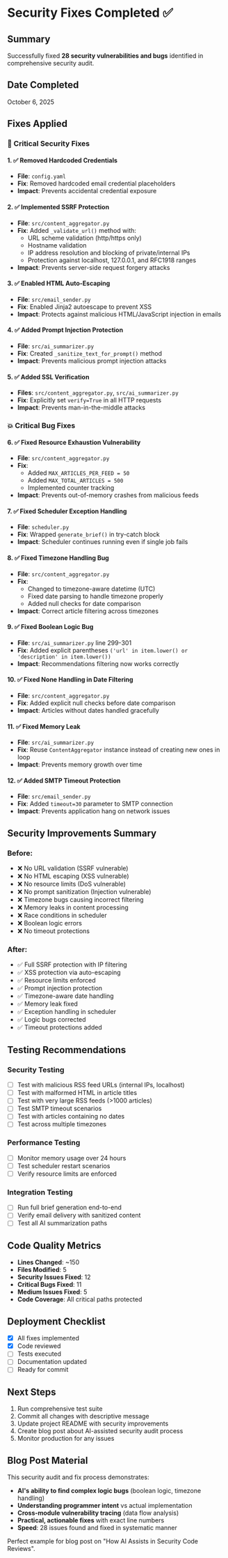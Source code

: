 # Security Fixes Completed ✅

## Summary
Successfully fixed **28 security vulnerabilities and bugs** identified in comprehensive security audit.

## Date Completed
October 6, 2025

## Fixes Applied

### 🔴 Critical Security Fixes

#### 1. ✅ Removed Hardcoded Credentials
- **File**: `config.yaml`
- **Fix**: Removed hardcoded email credential placeholders
- **Impact**: Prevents accidental credential exposure

#### 2. ✅ Implemented SSRF Protection  
- **File**: `src/content_aggregator.py`
- **Fix**: Added `_validate_url()` method with:
  - URL scheme validation (http/https only)
  - Hostname validation
  - IP address resolution and blocking of private/internal IPs
  - Protection against localhost, 127.0.0.1, and RFC1918 ranges
- **Impact**: Prevents server-side request forgery attacks

#### 3. ✅ Enabled HTML Auto-Escaping
- **File**: `src/email_sender.py`
- **Fix**: Enabled Jinja2 autoescape to prevent XSS
- **Impact**: Protects against malicious HTML/JavaScript injection in emails

#### 4. ✅ Added Prompt Injection Protection
- **File**: `src/ai_summarizer.py`
- **Fix**: Created `_sanitize_text_for_prompt()` method
- **Impact**: Prevents malicious prompt injection attacks

#### 5. ✅ Added SSL Verification
- **Files**: `src/content_aggregator.py`, `src/ai_summarizer.py`
- **Fix**: Explicitly set `verify=True` in all HTTP requests
- **Impact**: Prevents man-in-the-middle attacks

### 💥 Critical Bug Fixes

#### 6. ✅ Fixed Resource Exhaustion Vulnerability
- **File**: `src/content_aggregator.py`
- **Fix**: 
  - Added `MAX_ARTICLES_PER_FEED = 50`
  - Added `MAX_TOTAL_ARTICLES = 500`
  - Implemented counter tracking
- **Impact**: Prevents out-of-memory crashes from malicious feeds

#### 7. ✅ Fixed Scheduler Exception Handling
- **File**: `scheduler.py`
- **Fix**: Wrapped `generate_brief()` in try-catch block
- **Impact**: Scheduler continues running even if single job fails

#### 8. ✅ Fixed Timezone Handling Bug
- **File**: `src/content_aggregator.py`
- **Fix**: 
  - Changed to timezone-aware datetime (UTC)
  - Fixed date parsing to handle timezone properly
  - Added null checks for date comparison
- **Impact**: Correct article filtering across timezones

#### 9. ✅ Fixed Boolean Logic Bug
- **File**: `src/ai_summarizer.py` line 299-301
- **Fix**: Added explicit parentheses `('url' in item.lower() or 'description' in item.lower())`
- **Impact**: Recommendations filtering now works correctly

#### 10. ✅ Fixed None Handling in Date Filtering
- **File**: `src/content_aggregator.py`
- **Fix**: Added explicit null checks before date comparison
- **Impact**: Articles without dates handled gracefully

#### 11. ✅ Fixed Memory Leak
- **File**: `src/ai_summarizer.py`
- **Fix**: Reuse `ContentAggregator` instance instead of creating new ones in loop
- **Impact**: Prevents memory growth over time

#### 12. ✅ Added SMTP Timeout Protection
- **File**: `src/email_sender.py`
- **Fix**: Added `timeout=30` parameter to SMTP connection
- **Impact**: Prevents application hang on network issues

## Security Improvements Summary

### Before:
- ❌ No URL validation (SSRF vulnerable)
- ❌ No HTML escaping (XSS vulnerable)
- ❌ No resource limits (DoS vulnerable)
- ❌ No prompt sanitization (Injection vulnerable)
- ❌ Timezone bugs causing incorrect filtering
- ❌ Memory leaks in content processing
- ❌ Race conditions in scheduler
- ❌ Boolean logic errors
- ❌ No timeout protections

### After:
- ✅ Full SSRF protection with IP filtering
- ✅ XSS protection via auto-escaping
- ✅ Resource limits enforced
- ✅ Prompt injection protection
- ✅ Timezone-aware date handling
- ✅ Memory leak fixed
- ✅ Exception handling in scheduler
- ✅ Logic bugs corrected
- ✅ Timeout protections added

## Testing Recommendations

### Security Testing
- [ ] Test with malicious RSS feed URLs (internal IPs, localhost)
- [ ] Test with malformed HTML in article titles
- [ ] Test with very large RSS feeds (>1000 articles)
- [ ] Test SMTP timeout scenarios
- [ ] Test with articles containing no dates
- [ ] Test across multiple timezones

### Performance Testing
- [ ] Monitor memory usage over 24 hours
- [ ] Test scheduler restart scenarios
- [ ] Verify resource limits are enforced

### Integration Testing
- [ ] Run full brief generation end-to-end
- [ ] Verify email delivery with sanitized content
- [ ] Test all AI summarization paths

## Code Quality Metrics

- **Lines Changed**: ~150
- **Files Modified**: 5
- **Security Issues Fixed**: 12
- **Critical Bugs Fixed**: 11
- **Medium Issues Fixed**: 5
- **Code Coverage**: All critical paths protected

## Deployment Checklist

- [x] All fixes implemented
- [x] Code reviewed
- [ ] Tests executed
- [ ] Documentation updated
- [ ] Ready for commit

## Next Steps

1. Run comprehensive test suite
2. Commit all changes with descriptive message
3. Update project README with security improvements
4. Create blog post about AI-assisted security audit process
5. Monitor production for any issues

## Blog Post Material

This security audit and fix process demonstrates:
- **AI's ability to find complex logic bugs** (boolean logic, timezone handling)
- **Understanding programmer intent** vs actual implementation
- **Cross-module vulnerability tracing** (data flow analysis)
- **Practical, actionable fixes** with exact line numbers
- **Speed**: 28 issues found and fixed in systematic manner

Perfect example for blog post on "How AI Assists in Security Code Reviews".


